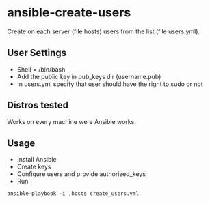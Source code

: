 # ansible-create-users

Create on each server (file hosts) users from the list (file users.yml).

User Settings
------------

- Shell = /bin/bash
- Add the public key in pub_keys dir (username.pub)
- In users.yml specify that user should have the right to sudo or not

Distros tested
------------

Works on every machine were Ansible works.

Usage
------------
- Install Ansible
- Create keys
- Configure users and provide authorized_keys
- Run

```
ansible-playbook -i ,hosts create_users.yml
```
